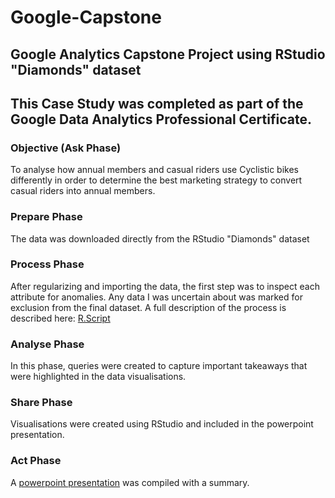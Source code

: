 # Google-Capstone

## Google Analytics Capstone Project using RStudio "Diamonds" dataset

## This Case Study was completed as part of the Google Data Analytics Professional Certificate.

### Objective (Ask Phase)
To analyse how annual members and casual riders use Cyclistic bikes differently in order to determine the best marketing strategy to convert casual riders into annual members.

### Prepare Phase
The data was downloaded directly from the RStudio "Diamonds" dataset


### Process Phase
After regularizing and importing the data, the first step was to inspect each attribute for anomalies. Any data I was uncertain about was marked for exclusion from the final dataset. A full description of the process is described here: [R.Script](https://github.com/winters24-tech/Google-Capstone/blob/main/Diamonds_Capstoneproject_Script.R)

### Analyse Phase
In this phase, queries were created to capture important takeaways that were highlighted in the data visualisations.

### Share Phase
Visualisations were created using RStudio and included in the powerpoint presentation.

### Act Phase
A [powerpoint presentation](https://docs.google.com/presentation/d/1BaoyQzla-NgVSiWzDzHxQQXfB9yCP79E8DybN9JmdLk/edit#slide=id.gc6f980f91_0_0) was compiled with a summary.
